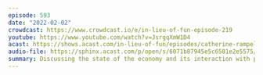 ```yaml
---
episode: 593
date: "2022-02-02"
crowdcast: https://www.crowdcast.io/e/in-lieu-of-fun-episode-219
youtube: https://www.youtube.com/watch?v=JsrgqXmW1D4
acast: https://shows.acast.com/in-lieu-of-fun/episodes/catherine-rampell-on-the-state-of-the-economy
audio-file: https://sphinx.acast.com/p/open/s/6071b87945e5c6581e2e5575/e/61fbf504a451000014528609/media.mp3
summary: Discussing the state of the economy and its interaction with politics
---
```


